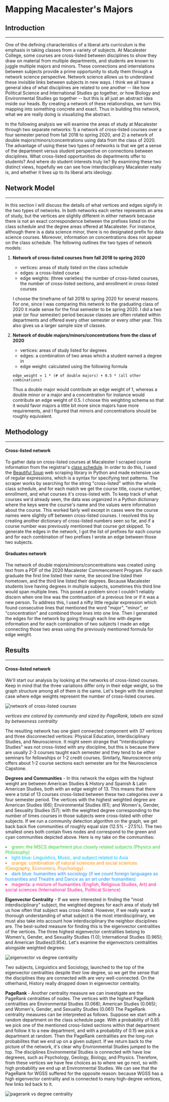 # Mapping Macalester's Majors

## Introduction

---

One of the defining characteristics of a liberal arts curriculum is the emphasis in taking classes from a variety of subjects. At Macalester College, some courses are cross-listed between disciplines to show they draw on material from multiple departments, and students are known to juggle multiple majors and minors. These connections and interrelations between subjects provide a prime opportunity to study them through a network science perspective. Network science allows us to understand these invisible links between subjects in new ways. I think we all have a general idea of what disciplines are related to one another -- like how Political Science and International Studies go together, or how Biology and Environmental Studies go together -- but this is all just an abstract idea inside our heads. By creating a network of these relationships, we turn this mapping into something concrete and exact. Thus in building this network, what we are really doing is visualizing the abstract. 
 
 In the following analysis we will examine the areas of study at Macalester through two separate networks: 1) a network of cross-listed courses over a four semester period from fall 2018 to spring 2020, and 2) a network of double majors/minors/concentrations using data from the class of 2020. The advantage of using these two types of networks is that we get a sense of the department versus student perspective on connections between disciplines. What cross-listed opportunities do departments offer to students? And where do student interests truly lie? By examining these two distinct views, hopefully we can see how interdisciplinary Macalester really is, and whether it lives up to its liberal arts ideology.


## Network Model

---

In this section I will discuss the details of what vertices and edges signify in the two types of networks. In both networks each vertex represents an area of study, but the vertices are slightly different in either network because there is not an exact correspondence between the prefixes listed on the class schedule and the degree areas offered at Macalester. For instance, although there is a data science minor, there is no designated prefix for data science courses. Moreover, information on concentrations does not appear on the class schedule. The following outlines the two types of network models:

1. **Network of cross-listed courses from fall 2018 to spring 2020**
    - vertices: areas of study listed on the class schedule
    - edges: a cross-listed course
    - edge weights: (three varieties) the number of cross-listed courses, the number of cross-listed sections, and enrollment in cross-listed courses

    I choose the timeframe of fall 2018 to spring 2020 for several reasons. For one, since I was comparing this network to the graduating class of 2020 it made sense for the final semester to be spring 2020. I did a two year (or four semester) period because classes are often rotated within departments and offered every other semester or every other year. This also gives us a larger sample size of classes.

2. **Network of double majors/minors/concentrations from the class of 2020**
    - vertices: areas of study listed for degrees
    - edges: a combination of two areas which a student earned a degree in
    - edge weight: calculated using the following formula
    
    ```
    edge_weight = 1 * (# of double majors) + 0.5 * (all other combinations) 
    ```

    Thus a double major would contribute an edge weight of 1, whereas a double minor or a major and a concentration for instance would contribute an edge weight of 0.5. I choose this weighting schema so that it would favor majors a little bit more since majors have more requirements, and I figured that minors and concentrations should be roughly equivalent. 

## Methodology

---

#### Cross-listed network

To gather data on cross-listed courses at Macalester I scraped course information from the registrar's [class schedule](https://www.macalester.edu/registrar/schedules/2020fall/class-schedule/). In order to do this, I used the [Beautiful Soup](https://www.crummy.com/software/BeautifulSoup/bs4/doc/) web scraping library in Python and made extensive use of regular expressions, which is a syntax for specifying text patterns. The scraper works by searching for the string "cross-listed" within the whole class schedule, and for each match we get the course title, course number, enrollment, and what courses it's cross-listed with. To keep track of what courses we'd already seen, the data was organized in a Python dictionary where the keys were the course's name and the values were information about the course. This worked fairly well except in cases were the course names were slightly off between cross-listed courses. I resolved this by creating another dictionary of cross-listed numbers seen so far, and if a course number was previously mentioned that course got skipped. To generate the edges in the network, I got the list of prefixes for each course and for each combination of two prefixes I wrote an edge between those two subjects.

#### Graduates network

The network of double majors/minors/concentrations was created using text from a PDF of the 2020 Macalester Commencement Program. For each graduate the first line listed their name, the second line listed their hometown, and the third line listed their degrees. Because Macalester students love having degrees in multiple subjects, sometimes this third line would span multiple lines. This posed a problem since I couldn't reliably discern when one line was the continuation of a previous line or if it was a new person. To address this, I used a nifty little regular expression which found consecutive lines that mentioned the word "major", "minor", or "concentration" and combined those lines into one line. Then I generated the edges for the network by going through each line with degree information and for each combination of two subjects I made an edge connecting those two areas using the previously mentioned formula for edge weight.


## Results

---

#### Cross-listed network

We'll start our analysis by looking at the networks of cross-listed courses. Keep in mind that the three variations differ only in their edge weight, so the graph structure among all of them is the same. Let's begin with the simplest case where edge weights represent the number of cross-listed courses.

![network of cross-listed courses](assets/cross-listed.png)

_vertices are colored by community and sized by PageRank, labels are sized by betweeness centrality_  

The resulting network has one giant connected component with 37 vertices and three disconnected vertices: Physical Education, Interdisciplinary Studies, and Neuroscience. It might seem strange that "Interdisciplinary Studies" was not cross-listed with any discipline, but this is because there are usually 2-3 courses taught each semester and they tend to be either seminars for fellowships or 1-2 credit courses. Similarly, Neuroscience only offers about 1-2 course sections each semester are for the Neuroscience Capstone.

**Degrees and Communities** - In this network the edges with the highest weight are between American Studies & History and Spanish & Latin American Studies, both with an edge weight of 13. This means that there were a total of 13 courses cross-listed between these two categories over a four semester period. The vertices with the highest weighted degree are American Studies (66); Environmental Studies (61); and Women's, Gender, and Sexuality Studies (57); with the weighted degree corresponding to the number of times courses in those subjects were cross-listed with other subjects. If we run a community detection algorithm on the graph, we get back back five communities of roughly equal size (12.5% - 27.5%). The two smallest ones both contain fives nodes and correspond to the green and cyan communities depicted above. Here is my take on the communities:
  
<li style="color: limegreen">green: the MSCS department plus closely related subjects (Physics and Philosophy)</li>
<li style="color: deepskyblue">light blue: Linguistics, Music, and subject related to Asia </li>
<li style="color: darkorange">orange: combination of natural sciences and social sciences (Geography, Economics, Psychology)
</li>
<li style="color: dodgerblue">dark blue: humanities with sociology (if we count foreign languages as humanities and Theatre and Dance as an art under humanities)</li>
<li style="color: deeppink">magenta: a mixture of humanities (English, Religious Studies, Art) and social sciences (International Studies, Political Science)
</li>

**Eigenvector Centrality** - If we were interested in finding the "most interdisciplinary" subject, the weighted degrees for each area of study tell us how often that subject was cross-listed. However, if we really want a thorough understanding of what subject is the most interdisciplinary, we must also take into account how interdisciplinary the neighbor disciplines are. The best-suited measure for finding this is the eigenvector centralities of the vertices. The three highest eigenvector centralities belong to Women's, Gender, and Sexuality Studies (1.0); International Studies (0.965); and American Studies(0.954). Let's examine the eigenvectors centralities alongside weighted degrees:

![eigenvector vs degree centrality](assets/cross-listed_eigen_vs_degree.png)

Two subjects, Linguistics and Sociology, launched to the top of the eigenvector centralities despite their low degree, so we get the sense that the disciplines they are connected with are very well-connected. On the otherhand, History really dropped down in eigenvector centrality.

**PageRank** -
Another centrality measure we can investigate are the PageRank centralities of nodes. The vertices with the highest PageRank centralities are Environmental Studies (0.068); American Studies (0.065); and Women's, Gender, and Sexuality Studies (0.061) The PageRank centrality measures can be interpreted as follows. Suppose we start with a random department on the class schedule page. With a probability of 0.85 we pick one of the mentioned cross-listed sections within that department and follow it to a new department, and with a probability of 0.15 we pick a department at random. Then the PageRank centralities are the long-run probabilites that we end up on a given subject. If we return back to the picture of the network, it's clear why Environmental Studies jumped to the top. The disciplines Environmental Studies is connected with have low degreees, such as Psychology, Geology, Biology, and Physics. Therefore, from these vertices we have few choices as to where we go next, so with high probability we end up at Environmental Studies. We can see that the PageRank for WGSS suffered for the opposite reason: because WGSS has a high eigenvector centrality and is connected to many high-degree vertices, few links led back to it.

![pagerank vs degree centrality](assets/cross-listed%20pagerank%20vs%20degree.png)
